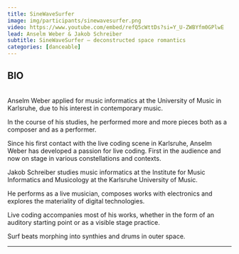 ```yaml
---
title: SineWaveSurfer
image: img/participants/sinewavesurfer.png
video: https://www.youtube.com/embed/refQ5cWttDs?si=Y_U-ZWBYfm0GPlwE
lead: Anselm Weber & Jakob Schreiber
subtitle: SineWaveSurfer – deconstructed space romantics
categories: [danceable]
---
```


## BIO
<br>
Anselm Weber applied for music informatics at the University of Music in
Karlsruhe, due to his interest in contemporary music.

In the course of his studies, he performed more and more pieces both as a
composer and as a performer.

Since his first contact with the live coding scene in Karlsruhe, Anselm Weber
has developed a passion for live coding. First in the audience and now on stage
in various constellations and contexts.

Jakob Schreiber studies music informatics at the Institute for Music Informatics
and Musicology at the Karlsruhe University of Music.

He performs as a live musician, composes works with electronics and explores
the materiality of digital technologies.

Live coding accompanies most of his works, whether in the form of an auditory
starting point or as a visible stage practice.

Surf beats morphing into synthies and drums in outer space.

---
